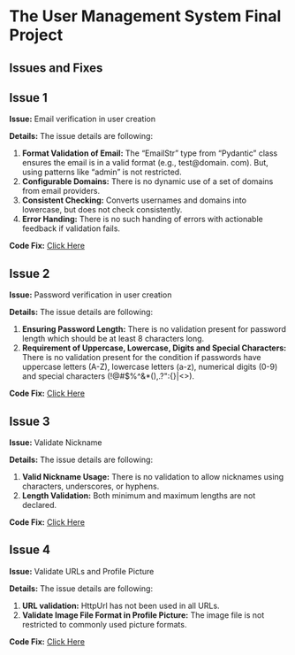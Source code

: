 

# The User Management System Final Project

## Issues and Fixes

## Issue 1

**Issue:** Email verification in user creation

**Details:** The issue details are following:

1. **Format Validation of Email:** The “EmailStr” type from “Pydantic” class ensures the email is in a valid format (e.g., test@domain. com). But, using patterns like “admin” is not restricted.
2. **Configurable Domains:** There is no dynamic use of a set of domains from email providers.
3. **Consistent Checking:** Converts usernames and domains into lowercase, but does not check consistently.
4. **Error Handing:** There is no such handing of errors with actionable feedback if validation fails.

**Code Fix:** [Click Here](https://github.com/kaw393939/user_management/commit/c9b3ccf8e8c190d7c3f7c3016a2155b18fc027db)

## Issue 2

**Issue:** Password verification in user creation

**Details:** The issue details are following:

1. **Ensuring Password Length:** There is no validation present for password length which should be at least 8 characters long.
2. **Requirement of Uppercase, Lowercase, Digits and Special Characters:** There is no validation present for the condition if passwords have uppercase letters (A-Z), lowercase letters (a-z), numerical digits (0-9) and special characters (!@#$%^&*(),.?\":{}|<>).

**Code Fix:** [Click Here](https://github.com/kaw393939/user_management/commit/28335cc379c4ca2da07221ae2fcec8f4fcad7489)

## Issue 3

**Issue:** Validate Nickname

**Details:** The issue details are following:

1.	**Valid Nickname Usage:** There is no validation to allow nicknames using characters, underscores, or hyphens.
2.	**Length Validation:** Both minimum and maximum lengths are not declared.

**Code Fix:** [Click Here](https://github.com/kaw393939/user_management/commit/bd85389f5f3458d860e752c9582cba2ce9d98977)

## Issue 4

**Issue:** Validate URLs and Profile Picture

**Details:** The issue details are following:

1.	**URL validation:** HttpUrl has not been used in all URLs.
2.	**Validate Image File Format in Profile Picture:** The image file is not restricted to commonly used picture formats.


**Code Fix:** [Click Here](https://github.com/kaw393939/user_management/commit/a228722694f51876289a584e504344164a77647e)